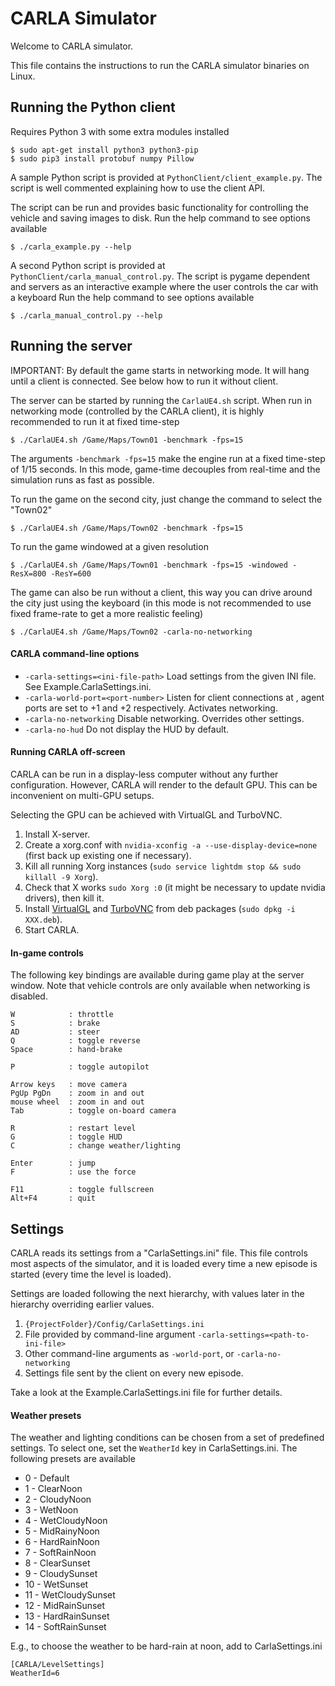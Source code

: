 CARLA Simulator
===============

Welcome to CARLA simulator.

This file contains the instructions to run the CARLA simulator binaries on
Linux.

Running the Python client
-------------------------

Requires Python 3 with some extra modules installed

    $ sudo apt-get install python3 python3-pip
    $ sudo pip3 install protobuf numpy Pillow

A sample Python script is provided at `PythonClient/client_example.py`. The
script is well commented explaining how to use the client API.

The script can be run and provides basic functionality for controlling the
vehicle and saving images to disk. Run the help command to see options available

    $ ./carla_example.py --help

A second Python script is provided at `PythonClient/carla_manual_control.py`.
The script is pygame dependent and servers as an interactive example where the
user controls the car with a keyboard Run the help command to see options
available

    $ ./carla_manual_control.py --help

Running the server
------------------

IMPORTANT: By default the game starts in networking mode. It will hang until a
client is connected. See below how to run it without client.

The server can be started by running the `CarlaUE4.sh` script. When run in
networking mode (controlled by the CARLA client), it is highly recommended to
run it at fixed time-step

    $ ./CarlaUE4.sh /Game/Maps/Town01 -benchmark -fps=15

The arguments `-benchmark -fps=15` make the engine run at a fixed time-step of
1/15 seconds. In this mode, game-time decouples from real-time and the
simulation runs as fast as possible.

To run the game on the second city, just change the command to select the
"Town02"

    $ ./CarlaUE4.sh /Game/Maps/Town02 -benchmark -fps=15

To run the game windowed at a given resolution

    $ ./CarlaUE4.sh /Game/Maps/Town01 -benchmark -fps=15 -windowed -ResX=800 -ResY=600

The game can also be run without a client, this way you can drive around the
city just using the keyboard (in this mode is not recommended to use fixed
frame-rate to get a more realistic feeling)

    $ ./CarlaUE4.sh /Game/Maps/Town02 -carla-no-networking

#### CARLA command-line options

  * `-carla-settings=<ini-file-path>` Load settings from the given INI file. See Example.CarlaSettings.ini.
  * `-carla-world-port=<port-number>` Listen for client connections at <port-number>, agent ports are set to <port-number>+1 and <port-number>+2 respectively. Activates networking.
  * `-carla-no-networking` Disable networking. Overrides other settings.
  * `-carla-no-hud` Do not display the HUD by default.

#### Running CARLA off-screen

CARLA can be run in a display-less computer without any further configuration.
However, CARLA will render to the default GPU. This can be inconvenient on
multi-GPU setups.

Selecting the GPU can be achieved with VirtualGL and TurboVNC.

  1. Install X-server.
  2. Create a xorg.conf with `nvidia-xconfig -a --use-display-device=none` (first back up existing one if necessary).
  3. Kill all running Xorg instances (`sudo service lightdm stop && sudo killall -9 Xorg`).
  4. Check that X works `sudo Xorg :0` (it might be necessary to update nvidia drivers), then kill it.
  5. Install [VirtualGL](https://sourceforge.net/projects/virtualgl/files/2.5.2/) and [TurboVNC](https://sourceforge.net/projects/turbovnc/files/2.1.1/) from deb packages (`sudo dpkg -i XXX.deb`).
  6. Start CARLA.

#### In-game controls

The following key bindings are available during game play at the server window.
Note that vehicle controls are only available when networking is disabled.

    W            : throttle
    S            : brake
    AD           : steer
    Q            : toggle reverse
    Space        : hand-brake

    P            : toggle autopilot

    Arrow keys   : move camera
    PgUp PgDn    : zoom in and out
    mouse wheel  : zoom in and out
    Tab          : toggle on-board camera

    R            : restart level
    G            : toggle HUD
    C            : change weather/lighting

    Enter        : jump
    F            : use the force

    F11          : toggle fullscreen
    Alt+F4       : quit

Settings
--------

CARLA reads its settings from a "CarlaSettings.ini" file. This file controls
most aspects of the simulator, and it is loaded every time a new episode is
started (every time the level is loaded).

Settings are loaded following the next hierarchy, with values later in the
hierarchy overriding earlier values.

  1. `{ProjectFolder}/Config/CarlaSettings.ini`
  2. File provided by command-line argument `-carla-settings=<path-to-ini-file>`
  3. Other command-line arguments as `-world-port`, or `-carla-no-networking`
  4. Settings file sent by the client on every new episode.

Take a look at the Example.CarlaSettings.ini file for further details.

#### Weather presets

The weather and lighting conditions can be chosen from a set of predefined
settings. To select one, set the `WeatherId` key in CarlaSettings.ini. The
following presets are available

  * 0 - Default
  * 1 - ClearNoon
  * 2 - CloudyNoon
  * 3 - WetNoon
  * 4 - WetCloudyNoon
  * 5 - MidRainyNoon
  * 6 - HardRainNoon
  * 7 - SoftRainNoon
  * 8 - ClearSunset
  * 9 - CloudySunset
  * 10 - WetSunset
  * 11 - WetCloudySunset
  * 12 - MidRainSunset
  * 13 - HardRainSunset
  * 14 - SoftRainSunset

E.g., to choose the weather to be hard-rain at noon, add to CarlaSettings.ini

```
[CARLA/LevelSettings]
WeatherId=6
```
